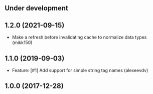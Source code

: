 Under development
------------------

1.2.0 (2021-09-15)
------------------
- Make a refresh before invalidating cache to normalize data types (mikk150)

1.1.0 (2019-09-03)
------------------
- Feature: [#1] Add support for simple string tag names (alexeevdv)

1.0.0 (2017-12-28)
------------------
